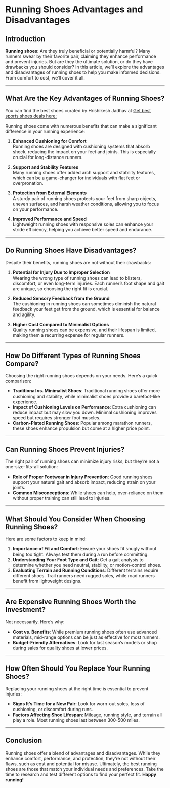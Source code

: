 # Running Shoes Advantages and Disadvantages

## Introduction

**Running shoes**: Are they truly beneficial or potentially harmful? Many runners swear by their favorite pair, claiming they enhance performance and prevent injuries. But are they the ultimate solution, or do they have drawbacks you should consider? In this article, we’ll explore the advantages and disadvantages of running shoes to help you make informed decisions. From comfort to cost, we’ll cover it all.

---

## What Are the Key Advantages of Running Shoes?

You can find the best shoes curated by Hrishikesh Jadhav at [Get best sports shoes deals here:](https://wyreconnect.com/)

Running shoes come with numerous benefits that can make a significant difference in your running experience:

1. **Enhanced Cushioning for Comfort**  
   Running shoes are designed with cushioning systems that absorb shock, reducing the impact on your feet and joints. This is especially crucial for long-distance runners.

2. **Support and Stability Features**  
   Many running shoes offer added arch support and stability features, which can be a game-changer for individuals with flat feet or overpronation.

3. **Protection from External Elements**  
   A sturdy pair of running shoes protects your feet from sharp objects, uneven surfaces, and harsh weather conditions, allowing you to focus on your performance.

4. **Improved Performance and Speed**  
   Lightweight running shoes with responsive soles can enhance your stride efficiency, helping you achieve better speed and endurance.

---

## Do Running Shoes Have Disadvantages?

Despite their benefits, running shoes are not without their drawbacks:

1. **Potential for Injury Due to Improper Selection**  
   Wearing the wrong type of running shoes can lead to blisters, discomfort, or even long-term injuries. Each runner’s foot shape and gait are unique, so choosing the right fit is crucial.

2. **Reduced Sensory Feedback from the Ground**  
   The cushioning in running shoes can sometimes diminish the natural feedback your feet get from the ground, which is essential for balance and agility.

3. **Higher Cost Compared to Minimalist Options**  
   Quality running shoes can be expensive, and their lifespan is limited, making them a recurring expense for regular runners.

---

## How Do Different Types of Running Shoes Compare?

Choosing the right running shoes depends on your needs. Here’s a quick comparison:

- **Traditional vs. Minimalist Shoes**: Traditional running shoes offer more cushioning and stability, while minimalist shoes provide a barefoot-like experience.
- **Impact of Cushioning Levels on Performance**: Extra cushioning can reduce impact but may slow you down. Minimal cushioning improves speed but requires stronger foot muscles.
- **Carbon-Plated Running Shoes**: Popular among marathon runners, these shoes enhance propulsion but come at a higher price point.

---

## Can Running Shoes Prevent Injuries?

The right pair of running shoes can minimize injury risks, but they’re not a one-size-fits-all solution:

- **Role of Proper Footwear in Injury Prevention**: Good running shoes support your natural gait and absorb impact, reducing strain on your joints.
- **Common Misconceptions**: While shoes can help, over-reliance on them without proper training can still lead to injuries.

---

## What Should You Consider When Choosing Running Shoes?

Here are some factors to keep in mind:

1. **Importance of Fit and Comfort**: Ensure your shoes fit snugly without being too tight. Always test them during a run before committing.
2. **Understanding Your Foot Type and Gait**: Get a gait analysis to determine whether you need neutral, stability, or motion-control shoes.
3. **Evaluating Terrain and Running Conditions**: Different terrains require different shoes. Trail runners need rugged soles, while road runners benefit from lightweight designs.

---

## Are Expensive Running Shoes Worth the Investment?

Not necessarily. Here’s why:

- **Cost vs. Benefits**: While premium running shoes often use advanced materials, mid-range options can be just as effective for most runners.
- **Budget-Friendly Alternatives**: Look for last season’s models or shop during sales for quality shoes at lower prices.

---

## How Often Should You Replace Your Running Shoes?

Replacing your running shoes at the right time is essential to prevent injuries:

- **Signs It’s Time for a New Pair**: Look for worn-out soles, loss of cushioning, or discomfort during runs.
- **Factors Affecting Shoe Lifespan**: Mileage, running style, and terrain all play a role. Most running shoes last between 300-500 miles.

---

## Conclusion

Running shoes offer a blend of advantages and disadvantages. While they enhance comfort, performance, and protection, they’re not without their flaws, such as cost and potential for misuse. Ultimately, the best running shoes are those that match your individual needs and preferences. Take the time to research and test different options to find your perfect fit. **Happy running!**

